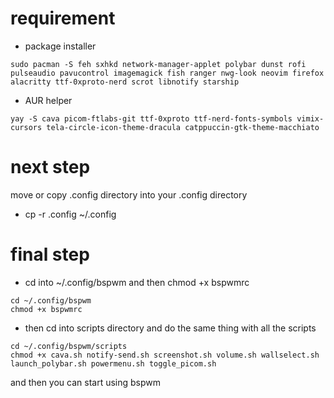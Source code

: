 # requirement
- package installer
```
sudo pacman -S feh sxhkd network-manager-applet polybar dunst rofi pulseaudio pavucontrol imagemagick fish ranger nwg-look neovim firefox alacritty ttf-0xproto-nerd scrot libnotify starship
```
- AUR helper
```
yay -S cava picom-ftlabs-git ttf-0xproto ttf-nerd-fonts-symbols vimix-cursors tela-circle-icon-theme-dracula catppuccin-gtk-theme-macchiato
```
# next step
 move or copy .config directory into your .config directory
 - cp -r .config ~/.config

# final step
 - cd into ~/.config/bspwm and then chmod +x bspwmrc
```
cd ~/.config/bspwm
chmod +x bspwmrc
```
 - then cd into scripts directory and do the same thing with all the scripts
```
cd ~/.config/bspwm/scripts
chmod +x cava.sh notify-send.sh screenshot.sh volume.sh wallselect.sh launch_polybar.sh powermenu.sh toggle_picom.sh
```
and then you can start using bspwm
